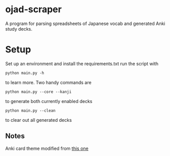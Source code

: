 # ojad-scraper

A program for parsing spreadsheets of Japanese vocab and generated Anki study decks.

# Setup
Set up an environment and install the requirements.txt
run the script with 
    
    python main.py -h
to learn more. Two handy commands are

    python main.py --core --kanji
to generate both currently enabled decks

    python main.py --clean 
to clear out all generated decks


## Notes
Anki card theme modified from [this one](https://www.reddit.com/r/Anki/comments/ffs0ir/theme_an_update_to_my_previous_anki_template/) 
